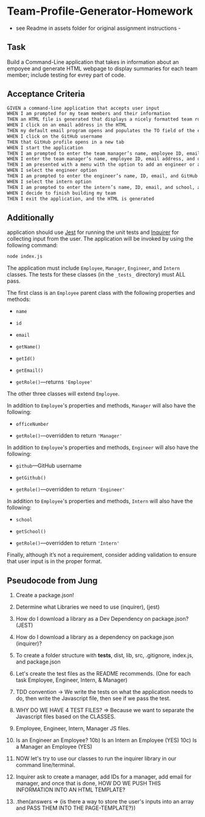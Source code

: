 # Team-Profile-Generator-Homework

- see Readme in assets folder for original assignment instructions -
 
 ## Task

 Build a Command-Line application that takes in information about an empoyee and generate HTML webpage to display summaries for each team member; include testing for evrey part of code.

 ## Acceptance Criteria

```md
GIVEN a command-line application that accepts user input
WHEN I am prompted for my team members and their information
THEN an HTML file is generated that displays a nicely formatted team roster based on user input
WHEN I click on an email address in the HTML
THEN my default email program opens and populates the TO field of the email with the address
WHEN I click on the GitHub username
THEN that GitHub profile opens in a new tab
WHEN I start the application
THEN I am prompted to enter the team manager’s name, employee ID, email address, and office number
WHEN I enter the team manager’s name, employee ID, email address, and office number
THEN I am presented with a menu with the option to add an engineer or an intern or to finish building my team
WHEN I select the engineer option
THEN I am prompted to enter the engineer’s name, ID, email, and GitHub username, and I am taken back to the menu
WHEN I select the intern option
THEN I am prompted to enter the intern’s name, ID, email, and school, and I am taken back to the menu
WHEN I decide to finish building my team
THEN I exit the application, and the HTML is generated
```
## Additionally

application should use [Jest](https://www.npmjs.com/package/jest) for running the unit tests and [Inquirer](https://www.npmjs.com/package/inquirer) for collecting input from the user. The application will be invoked by using the following command:

```bash
node index.js
```
The application must include `Employee`, `Manager`, `Engineer`, and `Intern` classes. The tests for these classes (in the `_tests_` directory) must ALL pass.

The first class is an `Employee` parent class with the following properties and methods:

* `name`

* `id`

* `email`

* `getName()`

* `getId()`

* `getEmail()`

* `getRole()`&mdash;returns `'Employee'`

The other three classes will extend `Employee`.

In addition to `Employee`'s properties and methods, `Manager` will also have the following:

* `officeNumber`

* `getRole()`&mdash;overridden to return `'Manager'`

In addition to `Employee`'s properties and methods, `Engineer` will also have the following:

* `github`&mdash;GitHub username

* `getGithub()`

* `getRole()`&mdash;overridden to return `'Engineer'`

In addition to `Employee`'s properties and methods, `Intern` will also have the following:

* `school`

* `getSchool()`

* `getRole()`&mdash;overridden to return `'Intern'`

Finally, although it’s not a requirement, consider adding validation to ensure that user input is in the proper format.


## Pseudocode from Jung
1) Create a package.json!
2) Determine what Libraries we need to use (inquirer), (jest)
3) How do I download a library as a Dev Dependency on package.json? (JEST)
4) How do I download a library as a dependency on package.json (inquirer)?

5) To create a folder structure with __tests__, dist, lib, src, .gitignore, index.js, and package.json

6) Let's create the test files as the README recommends. (One for each task Employee, Engineer, Intern, & Manager)

7) TDD convention -> We write the tests on what the application needs to do, then write the Javascript file, then see if we pass the test. 

8) WHY DO WE HAVE 4 TEST FILES?
    => Because we want to separate the Javascript files based on the CLASSES. 
9) Employee, Engineer, Intern, Manager JS files. 
10) Is an Engineer an Employee?
10b) Is an Intern an Employee (YES)
10c) Is a Manager an Employee (YES)

11) NOW let's try to use our classes to run the inquirer library in our command line/terminal.
12) Inquirer ask to create a manager, add IDs for a manager, add email for manager, and once that is done, HOW DO WE PUSH THIS INFORMATION INTO AN HTML TEMPLATE?
13) .then(answers => {is there a way to store the user's inputs into an array and PASS THEM INTO THE PAGE-TEMPLATE?})

